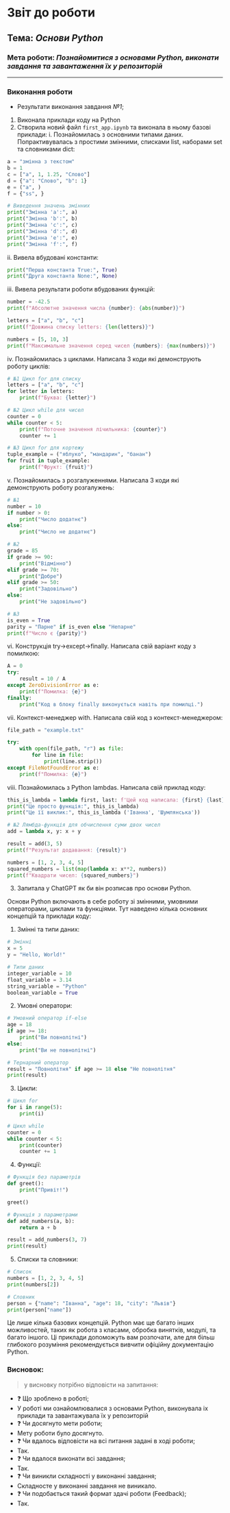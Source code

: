 # Звіт до роботи
## Тема: _Основи Python_
### Мета роботи: _Познайомитися з основами Python, виконати завдання та завантаження їх у репозиторій_
---
### Виконання роботи
- Результати виконання завдання *№1*;
1. Виконала приклади коду на Python
2. Створила новий файл `first_app.ipynb` та виконала в ньому базові приклади:
   і. Познайомилась з основними типами даних. Попрактивувалась з простими змінними, списками list, наборами set та словниками dict:
```python
a = "змінна з текстом"
b = 1
c = ["a", 1, 1.25, "Слово"]
d = {"a": "Слово", "b": 1}
e = ("a", )
f = {"ss", }

# Виведення значень змінних
print("Змінна 'a':", a)
print("Змінна 'b':", b)
print("Змінна 'c':", c)
print("Змінна 'd':", d)
print("Змінна 'e':", e)
print("Змінна 'f':", f) 
```
  іі. Вивела вбудовані константи:
```python
print("Перша константа True:", True)
print("Друга константа None:", None) 
```
  ііі. Вивела результати роботи вбудованих функцій:
```python
number = -42.5
print(f"Абсолютне значення числа {number}: {abs(number)}")

letters = ["a", "b", "c"]
print(f"Довжина списку letters: {len(letters)}")

numbers = [5, 10, 3]
print(f"Максимальне значення серед чисел {numbers}: {max(numbers)}") 
```
  іv. Познайомилась з циклами. Написала 3 коди які демонструють роботу циклів:
```python
# №1 Цикл for для списку
letters = ["a", "b", "c"]
for letter in letters:
    print(f"Буква: {letter}")

# №2 Цикл while для чисел
counter = 0
while counter < 5:
    print(f"Поточне значення лічильника: {counter}")
    counter += 1

# №3 Цикл for для кортежу
tuple_example = ("яблуко", "мандарин", "банан")
for fruit in tuple_example:
    print(f"Фрукт: {fruit}") 
```
  v. Познайомилась з розгалуженнями. Написала 3 коди які демонструють роботу розгалужень:
```python
# №1
number = 10
if number > 0:
    print("Число додатнє")
else:
    print("Число не додатнє")

# №2
grade = 85
if grade >= 90:
    print("Відмінно")
elif grade >= 70:
    print("Добре")
elif grade >= 50:
    print("Задовільно")
else:
    print("Не задовільно")

# №3
is_even = True
parity = "Парне" if is_even else "Непарне"
print(f"Число є {parity}") 
```
  vі. Конструкція try->except->finally. Написала свій варіант коду з помилкою:
```python
A = 0
try:
    result = 10 / A  
except ZeroDivisionError as e:
    print(f"Помилка: {e}")
finally:
    print("Код в блоку finally виконується навіть при помилці.") 
```
  vіі. Контекст-менеджер with. Написала свій код з контекст-менеджером:
```python
file_path = "example.txt"

try:
    with open(file_path, "r") as file:
        for line in file:
            print(line.strip())
except FileNotFoundError as e:
    print(f"Помилка: {e}") 
```
  vііі. Познайомилась з Python lambdas. Написала свій приклад коду:
```python
this_is_lambda = lambda first, last: f'Цей код написала: {first} {last}'
print("Це просто функція:", this_is_lambda)
print("Це її виклик:", this_is_lambda ('Іванна', 'Шумлянська'))

# №2 Лямбда-функція для обчислення суми двох чисел
add = lambda x, y: x + y

result = add(3, 5)
print(f"Результат додавання: {result}")

numbers = [1, 2, 3, 4, 5]
squared_numbers = list(map(lambda x: x**2, numbers))
print(f"Квадрати чисел: {squared_numbers}") 
```
3. Запитала у ChatGPT як би він розписав про основи Python.

Основи Python включають в себе роботу зі змінними, умовними операторами, циклами та функціями. Тут наведено кілька основних концепцій та приклади коду:

1. Змінні та типи даних:

```python
# Змінні
x = 5
y = "Hello, World!"

# Типи даних
integer_variable = 10
float_variable = 3.14
string_variable = "Python"
boolean_variable = True
```
2. Умовні оператори:
```python
# Умовний оператор if-else
age = 18
if age >= 18:
    print("Ви повнолітні")
else:
    print("Ви не повнолітні")

# Тернарний оператор
result = "Повнолітня" if age >= 18 else "Не повнолітня"
print(result)
```
3. Цикли:
```python
# Цикл for
for i in range(5):
    print(i)

# Цикл while
counter = 0
while counter < 5:
    print(counter)
    counter += 1
```
4. Функції:
```python
# Функція без параметрів
def greet():
    print("Привіт!")

greet()

# Функція з параметрами
def add_numbers(a, b):
    return a + b

result = add_numbers(3, 7)
print(result)
```
5. Списки та словники:
```python
# Список
numbers = [1, 2, 3, 4, 5]
print(numbers[2])  

# Словник
person = {"name": "Іванна", "age": 18, "city": "Львів"}
print(person["name"])  
```
Це лише кілька базових концепцій. Python має ще багато інших можливостей, таких як робота з класами, обробка винятків, модулі, та багато іншого. Ці приклади допоможуть вам розпочати, але для більш глибокого розуміння рекомендується вивчити офіційну документацію Python.

### Висновок: 
> у висновку потрібно відповісти на запитання:
- :question: Що зроблено в роботі;
- У роботі ми ознайомлювалися з основами Python, виконувала іх приклади та завантажувала їх у репозиторій
- :question: Чи досягнуто мети роботи;
- Мету роботи було досягнуто.
- :question: Чи вдалось відповісти на всі питання задані в ході роботи;
- Так.
- :question: Чи вдалося виконати всі завдання;
- Так.
- :question: Чи виникли складності у виконанні завдання;
- Складносте у виконанні завдання не виникало.
- :question: Чи подобається такий формат здачі роботи (Feedback);
- Так.
